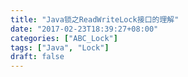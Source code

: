 ```yaml
---
title: "Java锁之ReadWriteLock接口的理解"
date: "2017-02-23T18:39:27+08:00"
categories: ["ABC_Lock"]
tags: ["Java", "Lock"]
draft: false
---
```


